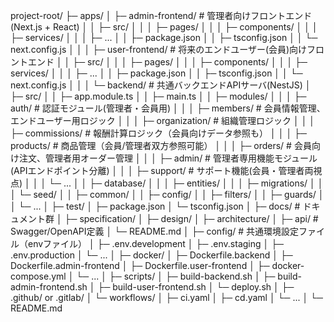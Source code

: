 project-root/
├─ apps/
│  ├─ admin-frontend/          # 管理者向けフロントエンド(Next.js + React)
│  │  ├─ src/
│  │  │  ├─ pages/ 
│  │  │  ├─ components/
│  │  │  ├─ services/
│  │  │  ├─ ...
│  │  ├─ package.json
│  │  ├─ tsconfig.json
│  │  └─ next.config.js
│  │
│  ├─ user-frontend/           # 将来のエンドユーザー(会員)向けフロントエンド
│  │  ├─ src/
│  │  │  ├─ pages/ 
│  │  │  ├─ components/
│  │  │  ├─ services/
│  │  │  ├─ ...
│  │  ├─ package.json
│  │  ├─ tsconfig.json
│  │  └─ next.config.js
│  │
│  └─ backend/                 # 共通バックエンドAPIサーバ(NestJS)
│     ├─ src/
│     │  ├─ app.module.ts
│     │  ├─ main.ts
│     │  ├─ modules/
│     │  │  ├─ auth/           # 認証モジュール(管理者・会員用)
│     │  │  ├─ members/        # 会員情報管理、エンドユーザー用ロジック
│     │  │  ├─ organization/   # 組織管理ロジック
│     │  │  ├─ commissions/    # 報酬計算ロジック（会員向けデータ参照も）
│     │  │  ├─ products/       # 商品管理（会員/管理者双方参照可能）
│     │  │  ├─ orders/         # 会員向け注文、管理者用オーダー管理
│     │  │  ├─ admin/          # 管理者専用機能モジュール(APIエンドポイント分離)
│     │  │  ├─ support/        # サポート機能(会員・管理者両視点)
│     │  │  └─ ...
│     │  ├─ database/
│     │  │  ├─ entities/
│     │  │  ├─ migrations/
│     │  │  └─ seed/
│     │  ├─ common/
│     │  ├─ config/
│     │  ├─ filters/
│     │  ├─ guards/
│     │  └─ ...
│     ├─ test/
│     ├─ package.json
│     └─ tsconfig.json
│
├─ docs/                       # ドキュメント群
│  ├─ specification/
│  ├─ design/
│  ├─ architecture/
│  ├─ api/                     # Swagger/OpenAPI定義
│  └─ README.md
│
├─ config/                     # 共通環境設定ファイル（envファイル）
│  ├─ .env.development
│  ├─ .env.staging
│  ├─ .env.production
│  └─ ...
│
├─ docker/
│  ├─ Dockerfile.backend
│  ├─ Dockerfile.admin-frontend
│  ├─ Dockerfile.user-frontend
│  ├─ docker-compose.yml
│  └─ ...
│
├─ scripts/
│  ├─ build-backend.sh
│  ├─ build-admin-frontend.sh
│  ├─ build-user-frontend.sh
│  └─ deploy.sh
│
├─ .github/ or .gitlab/
│  └─ workflows/
│     ├─ ci.yaml
│     ├─ cd.yaml
│     └─ ...
│
└─ README.md